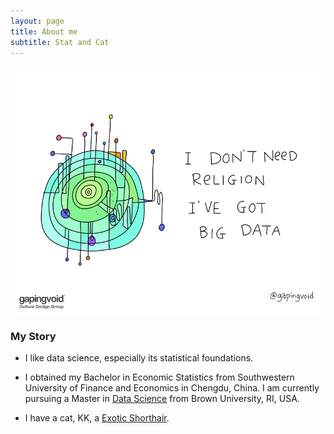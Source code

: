 ```yaml
---
layout: page
title: About me
subtitle: Stat and Cat
---
```

![big-data](img/i-dont-need-religion-ive-got-big-data.jpg)
### My Story

- I like data science, especially its statistical foundations.

- I obtained my Bachelor in Economic Statistics from Southwestern University of Finance and Economics in Chengdu, China. I am currently pursuing a Master in [Data Science](http://dsi.brown.edu/) from Brown University, RI, USA.

- I have a cat, KK, a [Exotic Shorthair](https://en.wikipedia.org/wiki/Exotic_Shorthair).


